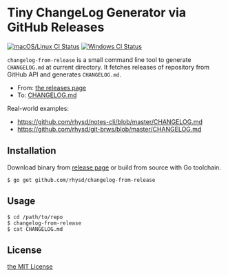 Tiny ChangeLog Generator via GitHub Releases
============================================
[![macOS/Linux CI Status][travisci-badge]][travisci]
[![Windows CI Status][appveyor-badge]][appveyor]

`changelog-from-release` is a small command line tool to generate `CHANGELOG.md` at current directory.
It fetches releases of repository from GitHub API and generates `CHANGELOG.md`.

- From: [the releases page][releases]
- To: [CHANGELOG.md](./CHANGELOG.md)

Real-world examples:

- https://github.com/rhysd/notes-cli/blob/master/CHANGELOG.md
- https://github.com/rhysd/git-brws/blob/master/CHANGELOG.md

## Installation

Download binary from [release page](https://github.com/rhysd/changelog-from-release/releases) or
build from source with Go toolchain.

```
$ go get github.com/rhysd/changelog-from-release
```

## Usage

```
$ cd /path/to/repo
$ changelog-from-release
$ cat CHANGELOG.md
```

## License

[the MIT License](LICENSE.txt)

[appveyor-badge]: https://ci.appveyor.com/api/projects/status/di0fr3r75afkrpkh?svg=true
[appveyor]: https://ci.appveyor.com/project/rhysd/changelog-from-release
[travisci-badge]: https://travis-ci.org/rhysd/changelog-from-release.svg?branch=master
[travisci]: https://travis-ci.org/rhysd/changelog-from-release
[releases]: https://github.com/rhysd/changelog-from-release/releases
